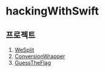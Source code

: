 # hackingWithSwift

## 프로젝트

1. [WeSplit](https://github.com/CHOIJUNHYUK01/hackingWithSwift/blob/main/WeSplit/README.md)
2. [ConversionWrapper](https://github.com/CHOIJUNHYUK01/hackingWithSwift/blob/main/ConversionWrapper/README.md)
3. [GuessTheFlag](https://github.com/CHOIJUNHYUK01/hackingWithSwift/blob/main/GuessTheFlag/README.md)

